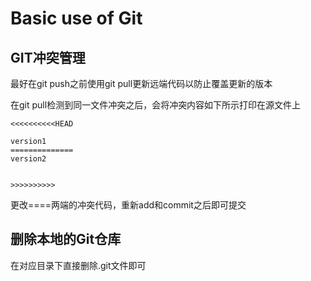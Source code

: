 # Basic use of Git

## GIT冲突管理

最好在git push之前使用git pull更新远端代码以防止覆盖更新的版本

在git pull检测到同一文件冲突之后，会将冲突内容如下所示打印在源文件上

```shell
<<<<<<<<<<HEAD

version1
==============
version2


>>>>>>>>>>
```

更改====两端的冲突代码，重新add和commit之后即可提交

## 删除本地的Git仓库

在对应目录下直接删除.git文件即可

